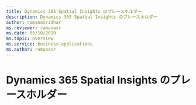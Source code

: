 ```yaml
---
title: Dynamics 365 Spatial Insights のプレースホルダー
description: Dynamics 365 Spatial Insights のプレースホルダー
author: ramanasridhar
ms.reviewer: ramanasr
ms.date: 05/10/2019
ms.topic: overview
ms.service: business-applications
ms.author: ramanasr
---
```

# <a name="placeholder-for-dynamics-365-spatial-insights"></a>Dynamics 365 Spatial Insights のプレースホルダー
